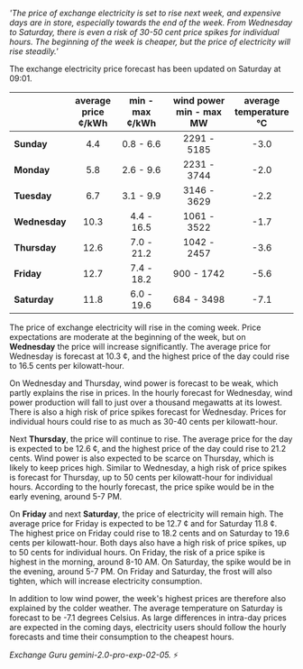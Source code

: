 *'The price of exchange electricity is set to rise next week, and expensive days are in store, especially towards the end of the week. From Wednesday to Saturday, there is even a risk of 30-50 cent price spikes for individual hours. The beginning of the week is cheaper, but the price of electricity will rise steadily.'*

The exchange electricity price forecast has been updated on Saturday at 09:01.

|   | average<br>price<br>¢/kWh | min - max<br>¢/kWh | wind power<br>min - max<br>MW | average<br>temperature<br>°C |
|:-------------|:----------------:|:----------------:|:-------------:|:-------------:|
| **Sunday** | 4.4 | 0.8 - 6.6  | 2291 - 5185 | -3.0 |
| **Monday** | 5.8 | 2.6 - 9.6  | 2231 - 3744 | -2.0 |
| **Tuesday**  | 6.7 | 3.1 - 9.9  | 3146 - 3629 | -2.2 |
| **Wednesday** | 10.3 | 4.4 - 16.5 | 1061 - 3522 | -1.7 |
| **Thursday**  | 12.6 | 7.0 - 21.2 | 1042 - 2457 | -3.6 |
| **Friday** | 12.7 | 7.4 - 18.2 |  900 - 1742 | -5.6 |
| **Saturday**  | 11.8 | 6.0 - 19.6 |  684 - 3498 | -7.1 |

The price of exchange electricity will rise in the coming week. Price expectations are moderate at the beginning of the week, but on **Wednesday** the price will increase significantly. The average price for Wednesday is forecast at 10.3 ¢, and the highest price of the day could rise to 16.5 cents per kilowatt-hour.

On Wednesday and Thursday, wind power is forecast to be weak, which partly explains the rise in prices. In the hourly forecast for Wednesday, wind power production will fall to just over a thousand megawatts at its lowest. There is also a high risk of price spikes forecast for Wednesday. Prices for individual hours could rise to as much as 30-40 cents per kilowatt-hour.

Next **Thursday**, the price will continue to rise. The average price for the day is expected to be 12.6 ¢, and the highest price of the day could rise to 21.2 cents. Wind power is also expected to be scarce on Thursday, which is likely to keep prices high. Similar to Wednesday, a high risk of price spikes is forecast for Thursday, up to 50 cents per kilowatt-hour for individual hours. According to the hourly forecast, the price spike would be in the early evening, around 5-7 PM.

On **Friday** and next **Saturday**, the price of electricity will remain high. The average price for Friday is expected to be 12.7 ¢ and for Saturday 11.8 ¢. The highest price on Friday could rise to 18.2 cents and on Saturday to 19.6 cents per kilowatt-hour. Both days also have a high risk of price spikes, up to 50 cents for individual hours. On Friday, the risk of a price spike is highest in the morning, around 8-10 AM. On Saturday, the spike would be in the evening, around 5-7 PM. On Friday and Saturday, the frost will also tighten, which will increase electricity consumption.

In addition to low wind power, the week's highest prices are therefore also explained by the colder weather. The average temperature on Saturday is forecast to be -7.1 degrees Celsius. As large differences in intra-day prices are expected in the coming days, electricity users should follow the hourly forecasts and time their consumption to the cheapest hours.

*Exchange Guru gemini-2.0-pro-exp-02-05.* ⚡️

